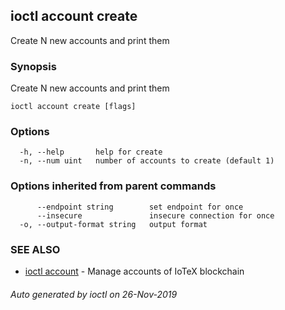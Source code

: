 ## ioctl account create

Create N new accounts and print them

### Synopsis

Create N new accounts and print them

```
ioctl account create [flags]
```

### Options

```
  -h, --help       help for create
  -n, --num uint   number of accounts to create (default 1)
```

### Options inherited from parent commands

```
      --endpoint string        set endpoint for once
      --insecure               insecure connection for once
  -o, --output-format string   output format
```

### SEE ALSO

* [ioctl account](ioctl_account.md)	 - Manage accounts of IoTeX blockchain

###### Auto generated by ioctl on 26-Nov-2019
